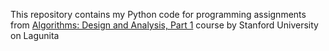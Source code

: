 This repository contains my Python code for programming assignments from [Algorithms: Design and Analysis, Part 1](https://lagunita.stanford.edu/courses/course-v1:Engineering+Algorithms1+SelfPaced/about) course by Stanford University on Lagunita

